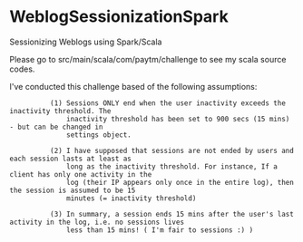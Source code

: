 # WeblogSessionizationSpark
Sessionizing Weblogs using Spark/Scala

Please go to src/main/scala/com/paytm/challenge to see my scala source codes. 

I've conducted this challenge based of the following assumptions:

              (1) Sessions ONLY end when the user inactivity exceeds the inactivity threshold. The
                  inactivity threshold has been set to 900 secs (15 mins) - but can be changed in
                  settings object.
                  
              (2) I have supposed that sessions are not ended by users and each session lasts at least as
                  long as the inactivity threshold. For instance, If a client has only one activity in the
                  log (their IP appears only once in the entire log), then the session is assumed to be 15
                  minutes (= inactivity threshold)
                  
              (3) In summary, a session ends 15 mins after the user's last activity in the log, i.e. no sessions lives
                  less than 15 mins! ( I'm fair to sessions :) )
                  
  
  

